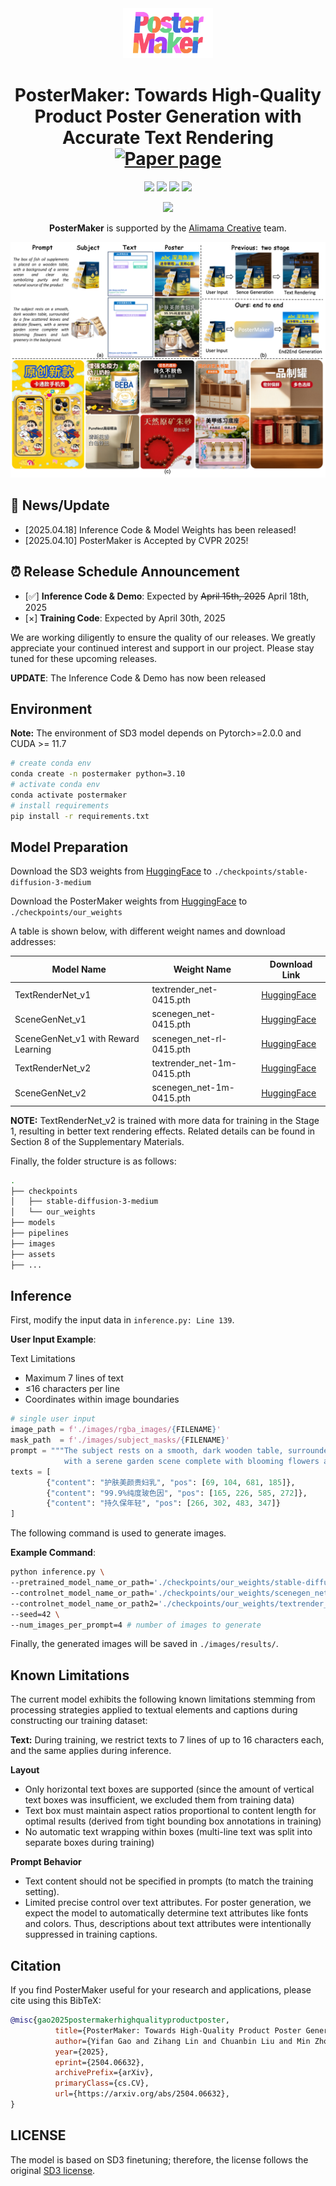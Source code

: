 <div align="center">
<img src="assets/images/logo.png" height="80">

# PosterMaker: Towards High-Quality Product Poster Generation with Accurate Text Rendering  [![Paper page](https://huggingface.co/datasets/huggingface/badges/resolve/main/paper-page-md-dark.svg)](https://poster-maker.github.io)

<a href='https://arxiv.org/abs/2504.06632'><img src='https://img.shields.io/badge/Paper-Arxiv-red'></a> <a href='assets/pdfs/CVPR2025_Arxiv.pdf'><img src='https://img.shields.io/badge/Paper-PDF-orange'></a> <a href='https://github.com/eafn/PosterMaker'><img src='https://img.shields.io/badge/Code-Github-green'></a> <a><img src='https://img.shields.io/badge/Demo-HuggingFace-yellow'></a>


<img src="https://github.com/alimama-creative/FLUX-Controlnet-Inpainting/blob/main/images/alibabaalimama.png" height=80>

**PosterMaker** is supported by the [Alimama Creative](https://huggingface.co/alimama-creative) team. 

![sample](assets/images/tesear.png "sample")
</div>


## 🎉 News/Update
- [2025.04.18] Inference Code & Model Weights has been released!
- [2025.04.10] PosterMaker is Accepted by CVPR 2025!


## ⏰ Release Schedule Announcement
- [✅] **Inference Code & Demo**: Expected by ~~April 15th, 2025~~ April 18th, 2025
- [×] **Training Code**: Expected by April 30th, 2025

We are working diligently to ensure the quality of our releases. We greatly appreciate your continued interest and support in our project. Please stay tuned for these upcoming releases.

**UPDATE**: The Inference Code & Demo has now been released

## Environment
**Note:** The environment of SD3 model depends on Pytorch>=2.0.0 and CUDA >= 11.7
```bash
# create conda env
conda create -n postermaker python=3.10
# activate conda env
conda activate postermaker
# install requirements
pip install -r requirements.txt
```

## Model Preparation
Download the SD3 weights from [HuggingFace](https://huggingface.co/stabilityai/stable-diffusion-3-medium) to `./checkpoints/stable-diffusion-3-medium`

Download the PosterMaker weights from [HuggingFace](https://huggingface.co/alimama-creative/PosterMaker) to `./checkpoints/our_weights`

A table is shown below, with different weight names and download addresses:

| Model Name | Weight Name | Download Link |
| --- | --- | --- |
| TextRenderNet_v1 | textrender_net-0415.pth | [HuggingFace](https://huggingface.co/alimama-creative/PosterMaker) |
| SceneGenNet_v1 | scenegen_net-0415.pth | [HuggingFace](https://huggingface.co/alimama-creative/PosterMaker) |
| SceneGenNet_v1 with Reward Learning | scenegen_net-rl-0415.pth | [HuggingFace](https://huggingface.co/alimama-creative/PosterMaker) |
| TextRenderNet_v2 | textrender_net-1m-0415.pth | [HuggingFace](https://huggingface.co/alimama-creative/PosterMaker) |
| SceneGenNet_v2 | scenegen_net-1m-0415.pth | [HuggingFace](https://huggingface.co/alimama-creative/PosterMaker) |

**NOTE:** TextRenderNet_v2 is trained with more data for training in the Stage 1, resulting in better text rendering effects. Related details can be found in Section 8 of the Supplementary Materials.

Finally, the folder structure is as follows:
```bash
.
├── checkpoints
│   ├── stable-diffusion-3-medium
│   └── our_weights
├── models
├── pipelines
├── images
├── assets
├── ...
```

## Inference
First, modify the input data in `inference.py: Line 139`.

**User Input Example**:

Text Limitations
- Maximum 7 lines of text
- ≤16 characters per line
- Coordinates within image boundaries
```python
# single user input
image_path = f'./images/rgba_images/{FILENAME}'
mask_path  = f'./images/subject_masks/{FILENAME}'
prompt = """The subject rests on a smooth, dark wooden table, surrounded by a few scattered leaves and delicate flowers,\
            with a serene garden scene complete with blooming flowers and lush greenery in the background."""
texts = [
        {"content": "护肤美颜贵妇乳", "pos": [69, 104, 681, 185]},
        {"content": "99.9%纯度玻色因", "pos": [165, 226, 585, 272]},
        {"content": "持久保年轻", "pos": [266, 302, 483, 347]}
]
```

The following command is used to generate images.

**Example Command**:
```bash
python inference.py \
--pretrained_model_name_or_path='./checkpoints/our_weights/stable-diffusion-3-medium-diffusers/' \
--controlnet_model_name_or_path='./checkpoints/our_weights/scenegen_net-rl-0415.pth' \
--controlnet_model_name_or_path2='./checkpoints/our_weights/textrender_net-0415.pth' \
--seed=42 \
--num_images_per_prompt=4 # number of images to generate
```
Finally, the generated images will be saved in `./images/results/`.

## Known Limitations
The current model exhibits the following known limitations stemming from processing strategies applied to textual elements and captions during constructing our training dataset:

**Text:** During training, we restrict texts to 7 lines of up to 16 characters each, and the same applies during inference.

**Layout**
- Only horizontal text boxes are supported (since the amount of vertical text boxes was insufficient, we excluded them from training data)
- Text box must maintain aspect ratios proportional to content length for optimal results (derived from tight bounding box annotations in training)
- No automatic text wrapping within boxes (multi-line text was split into separate boxes during training)

**Prompt Behavior**
- Text content should not be specified in prompts (to match the training setting).
- Limited precise control over text attributes. For poster generation, we expect the model to automatically determine text attributes like fonts and colors. Thus, descriptions about text attributes were intentionally suppressed in training captions.

## Citation
If you find PosterMaker useful for your research and applications, please cite using this BibTeX:

```BibTeX
@misc{gao2025postermakerhighqualityproductposter,
          title={PosterMaker: Towards High-Quality Product Poster Generation with Accurate Text Rendering}, 
          author={Yifan Gao and Zihang Lin and Chuanbin Liu and Min Zhou and Tiezheng Ge and Bo Zheng and Hongtao Xie},
          year={2025},
          eprint={2504.06632},
          archivePrefix={arXiv},
          primaryClass={cs.CV},
          url={https://arxiv.org/abs/2504.06632},
}
```

## LICENSE
The model is based on SD3 finetuning; therefore, the license follows the original [SD3 license](https://huggingface.co/stabilityai/stable-diffusion-3-medium#license).
